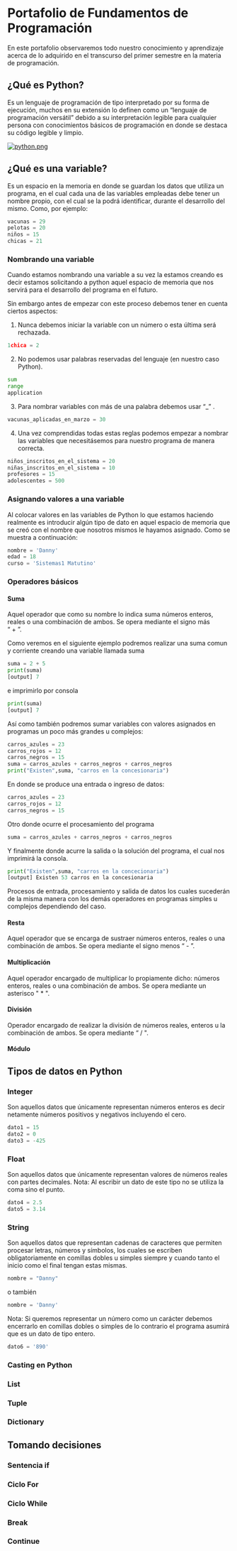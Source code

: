 # Portafolio de Fundamentos de Programación
En este portafolio observaremos todo nuestro conocimiento y aprendizaje acerca de lo adquirido en el transcurso del primer semestre en la materia de programación.

## ¿Qué es Python?
Es un lenguaje de programación de tipo interpretado por su forma de ejecución, muchos en su extensión lo definen como un “lenguaje de programación versátil” debido a su interpretación legible para cualquier persona con conocimientos básicos de programación en donde se destaca su código legible y limpio.

[![python.png](https://i.postimg.cc/brbzxtLd/python.png)](https://postimg.cc/YLrKkj5w)

## ¿Qué es una variable?
Es un espacio en la memoria en donde se guardan los datos que utiliza un programa, en el cual cada una de las variables empleadas debe tener un nombre propio, con el cual se la podrá identificar, durante el desarrollo del mismo.
Como, por ejemplo:
```python
vacunas = 29
pelotas = 20
niños = 15
chicas = 21
```
### Nombrando una variable
Cuando estamos nombrando una variable a su vez la estamos creando es decir estamos solicitando a python aquel espacio de memoria que nos servirá para el desarrollo del programa en el futuro.

Sin embargo antes de empezar con este proceso debemos tener en cuenta ciertos aspectos:
1.	Nunca debemos iniciar la variable con un número o esta última será rechazada. 
```python
1chica = 2
```
2.	No podemos usar palabras reservadas del lenguaje (en nuestro caso Python).
```python
sum
range
application
```
3.	Para nombrar variables con más de una palabra debemos usar “_” .
```python
vacunas_aplicadas_en_marzo = 30
```
4. Una vez comprendidas todas estas reglas podemos empezar a nombrar las variables que necesitásemos para nuestro programa de manera correcta.
```python
niños_inscritos_en_el_sistema = 20
niñas_inscritos_en_el_sistema = 10
profesores = 15
adolescentes = 500
```  
### Asignando valores a una variable
Al colocar valores en las variables de Python lo que estamos haciendo realmente es introducir algún tipo de dato en aquel espacio de memoria que se creó con el nombre que nosotros mismos le hayamos asignado.
Como se muestra a continuación:
```python
nombre = 'Danny'
edad = 18
curso = 'Sistemas1 Matutino'
```
### Operadores básicos

#### Suma
Aquel operador que como su nombre lo indica suma números enteros, reales o una combinación de ambos. Se opera mediante el signo más  
“ + ”.

Como veremos en el siguiente ejemplo podremos realizar una suma comun y corriente creando una variable llamada suma
```python
suma = 2 + 5
print(suma)
[output] 7
```
e imprimirlo por consola 
```python
print(suma)
[output] 7
```
Así como también podremos sumar variables con valores asignados en programas un poco más grandes u complejos:
```python
carros_azules = 23
carros_rojos = 12
carros_negros = 15
suma = carros_azules + carros_negros + carros_negros
print("Existen",suma, "carros en la concesionaria")
```
En donde se produce una entrada o ingreso de datos:
```python
carros_azules = 23
carros_rojos = 12
carros_negros = 15
```
Otro donde ocurre el procesamiento del programa
```python
suma = carros_azules + carros_negros + carros_negros
```
Y finalmente donde acurre la salida o la solución del programa, el cual nos imprimirá la consola.
```python
print("Existen",suma, "carros en la concecionaria")
[output] Existen 53 carros en la concesionaria
```
Procesos de entrada, procesamiento y salida de datos los cuales sucederán de la misma manera con los demás operadores en programas simples u complejos dependiendo del caso.

#### Resta
Aquel operador que se encarga de sustraer números enteros, reales o una combinación de ambos. Se opera mediante el signo menos “ - ”.
#### Multiplicación
Aquel operador encargado de multiplicar lo propiamente dicho: números enteros, reales o una combinación de ambos. Se opera mediante un asterisco " * ".
#### División
Operador encargado de realizar la división de números reales, enteros u la combinación de ambos. Se opera mediante “ / ".
#### Módulo

## Tipos de datos en Python

### Integer
Son aquellos datos que únicamente representan números enteros es decir netamente números positivos y negativos incluyendo el cero.
```python
dato1 = 15
dato2 = 0
dato3 = -425
```

### Float
Son aquellos datos que únicamente representan valores de números reales con partes decimales.
Nota: Al escribir un dato de este tipo no se utiliza la coma sino el punto.
```python
dato4 = 2.5
dato5 = 3.14 
```

### String
Son aquellos datos que representan cadenas de caracteres que permiten procesar letras, números y símbolos, los cuales se escriben obligatoriamente en comillas dobles u simples siempre y cuando tanto el inicio como el final tengan estas mismas. 
```python
nombre = "Danny"
```
o también  
```python
nombre = 'Danny'
```
Nota: Si queremos representar un número como un carácter debemos encerrarlo en comillas dobles o simples de lo contrario el programa asumirá que es un dato de tipo entero.
```python
dato6 = '890'
```
### Casting en Python

### List

### Tuple

### Dictionary

## Tomando decisiones

### Sentencia if

### Ciclo For

### Ciclo While

### Break

### Continue
